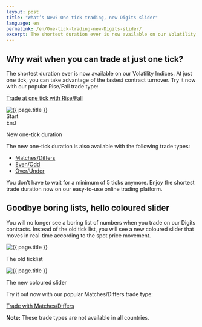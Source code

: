 ```yaml
---
layout: post
title: "What’s New? One tick trading, new Digits slider"
language: en
permalink: /en/One-tick-trading-new-Digits-slider/
excerpt: The shortest duration ever is now available on our Volatility Indices. At just one tick, you can take advantage of the fastest contract turnover. Try it now with our popular Rise/Fall trade type...
---
```


## Why wait when you can trade at just one tick?

The shortest duration ever is now available on our Volatility Indices. At just one tick, you can take advantage of the fastest contract turnover. Try it now with our popular Rise/Fall trade type:

<div class="cta">
    <p><a class="button" href="https://www.binary.com/en/trading.html?market=volidx&underlying=R_10&formname=risefall&duration_amount=1&duration_units=t&expiry_type=duration&date_start=now"><span>Trade at one tick with Rise/Fall</span></a></p>
</div>

<div class="cta-lg">
    <img src="{{ '/images/one-tick-trade-chart_2.gif' | prepend: SourceUrl }}" alt="{{ page.title }}">
    <div class="row top-20">
        <div class="col-6">Start</div>
        <div class="col-6">End</div>
    </div>
    <p>New one-tick duration</p>
</div>

The new one-tick duration is also available with the following trade types:

<ul class="bullet">
    <li><a href="https://www.binary.com/en/trading.html?market=volidx&underlying=R_10&formname=matchdiff&duration_amount=1&duration_units=t&expiry_type=duration">Matches/Differs</a></li>
    <li><a href="https://www.binary.com/en/trading.html?market=volidx&underlying=R_10&formname=evenodd&duration_amount=1&duration_units=t&expiry_type=duration">Even/Odd</a></li>
    <li><a href="https://www.binary.com/en/trading.html?market=volidx&underlying=R_10&formname=overunder&duration_amount=1&duration_units=t&expiry_type=duration">Over/Under</a></li>
</ul>

You don’t have to wait for a minimum of 5 ticks anymore. Enjoy the shortest trade duration now on our easy-to-use online trading platform.

<div class="separator-lg"></div>

## Goodbye boring lists, hello coloured slider

You will no longer see a boring list of numbers when you trade on our Digits contracts. Instead of the old tick list, you will see a new coloured slider that moves in real-time according to the spot price movement.

<div class="cta-lg">
    <div class="row align-items-end">
        <div class="col-md-6">
            <img src="{{ '/images/one-tick-trading-2.png' | prepend: SourceUrl }}" alt="{{ page.title }}">
            <p class="center-text">The old ticklist</p>
        </div>
        <div class="col-md-6">
            <img src="{{ '/images/one-tick-trading-3.png' | prepend: SourceUrl }}" alt="{{ page.title }}">
            <p class="center-text">The new coloured slider</p>
        </div>
    </div>
</div>

<div class="separator-lg"></div>
<p class="center-text">Try it out now with our popular Matches/Differs trade type:</p>

<div class="cta">
    <p><a class="button" href="https://www.binary.com/en/trading.html?market=volidx&underlying=R_10&formname=matchdiff"><span>Trade with Matches/Differs</span></a></p>
</div>

<p class="center-text"><strong>Note:</strong> These trade types are not available in all countries.</p>